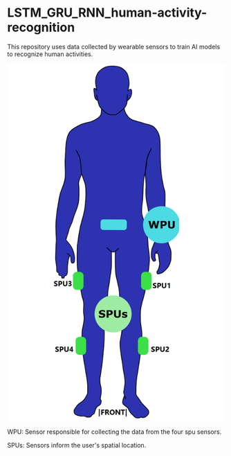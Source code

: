 # LSTM_GRU_RNN_human-activity-recognition
This repository uses data collected by wearable sensors to train AI models to recognize human activities. 

![alt text](human_body_wpu_spu2.png)

WPU: Sensor responsible for collecting the data from the four spu sensors. 

SPUs: Sensors inform the user's spatial location.


